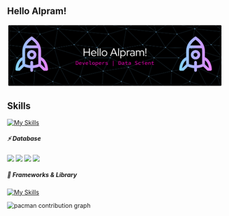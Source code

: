 ## Hello Alpram!

![Pramesa Alyusufi](banner.png)

<!--
**PramesaAlyusufi11/PramesaAlyusufi11** is a ✨ _special_ ✨ repository because its `README.md` (this file) appears on your GitHub profile.

Here are some ideas to get you started:

- 🔭 I’m currently working on ...
- 🌱 I’m currently learning ...
- 👯 I’m looking to collaborate on ...
- 🤔 I’m looking for help with ...
- 💬 Ask me about ...
- 📫 How to reach me: ...
- 😄 Pronouns: ...
- ⚡ Fun fact: ...
-->

## Skills

[![My Skills](https://skillicons.dev/icons?i=html,css,php,figma&theme=light)](https://skillicons.dev)

##### ⚡ Database

<img src="https://img.shields.io/badge/dbeaver-382923?style=for-the-badge&logo=dbeaver&logoColor=white" />

<img src="https://img.shields.io/badge/MariaDB-003545?style=for-the-badge&logo=mariadb&logoColor=white" />

<img src="https://img.shields.io/badge/MongoDB-4EA94B?style=for-the-badge&logo=mongodb&logoColor=white" />

<img src="https://img.shields.io/badge/MySQL-005C84?style=for-the-badge&logo=mysql&logoColor=white" />

##### 🚀 Frameworks & Library

[![My Skills](https://skillicons.dev/icons?i=laravel&theme=light)](https://skillicons.dev)

<picture>
  <source media="(prefers-color-scheme: dark)" srcset="https://raw.githubusercontent.com/alpram/alpram/output/pacman-contribution-graph-dark.svg">
  <source media="(prefers-color-scheme: light)" srcset="https://raw.githubusercontent.com/alpram/alpram/output/pacman-contribution-graph.svg">
  <img alt="pacman contribution graph" src="https://raw.githubusercontent.com/alpram/alpram/output/pacman-contribution-graph.svg">
</picture>

###
